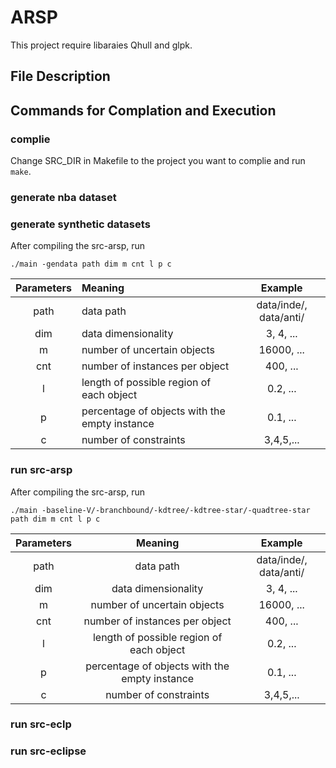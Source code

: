 # ARSP

This project require libaraies Qhull and glpk.

## File Description


## Commands for Complation and Execution

### complie

Change SRC_DIR in Makefile to the project you want to complie and run `make`.

### generate nba dataset

### generate synthetic datasets

After compiling the src-arsp, run
```
./main -gendata path dim m cnt l p c
```
|Parameters|Meaning|Example|
|:---:|:---|:---:|
|path|data path|data/inde/, data/anti/|
|dim|data dimensionality|3, 4, ...|
|m|number of uncertain objects|16000, ...|
|cnt|number of instances per object|400, ...|
|l|length of possible region of each object|0.2, ...|
|p|percentage of objects with the empty instance|0.1, ...|
|c|number of constraints|3,4,5,...|

### run src-arsp

After compiling the src-arsp, run
```
./main -baseline-V/-branchbound/-kdtree/-kdtree-star/-quadtree-star path dim m cnt l p c
```
|Parameters|Meaning|Example|
|:---:|:---:|:---:|
|path|data path|data/inde/, data/anti/|
|dim|data dimensionality|3, 4, ...|
|m|number of uncertain objects|16000, ...|
|cnt|number of instances per object|400, ...|
|l|length of possible region of each object|0.2, ...|
|p|percentage of objects with the empty instance|0.1, ...|
|c|number of constraints|3,4,5,...|

### run src-eclp


### run src-eclipse